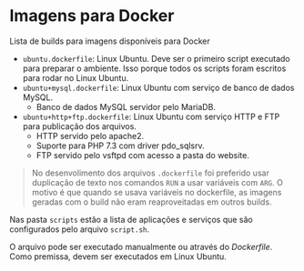 # Imagens para Docker

Lista de builds para imagens disponíveis para Docker
- `ubuntu.dockerfile`: Linux Ubuntu. Deve ser o primeiro script executado para preparar o ambiente. Isso porque todos os scripts foram escritos para rodar no Linux Ubuntu.
- `ubuntu+mysql.dockerfile`: Linux Ubuntu com serviço de banco de dados MySQL.
  - Banco de dados MySQL servidor pelo MariaDB.
- `ubuntu+http+ftp.dockerfile`: Linux Ubuntu com serviço HTTP e FTP para publicação dos arquivos.
  - HTTP servido pelo apache2.
  - Suporte para PHP 7.3 com driver pdo_sqlsrv.
  - FTP servido pelo vsftpd com acesso a pasta do website.

> No desenvolimento dos arquivos `.dockerfile` foi preferido usar duplicação de texto nos comandos `RUN` a usar variáveis com `ARG`. O motivo é que quando se usava variáveis no dockerfile, as imagens geradas com o build não eram reaproveitadas em outros builds.

Nas pasta `scripts` estão a lista de aplicações e serviços que são configurados pelo arquivo `script.sh`.

O arquivo pode ser executado manualmente ou através do *Dockerfile*. Como premissa, devem ser executados em Linux Ubuntu.

